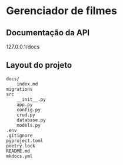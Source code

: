 # Gerenciador de filmes

## Documentação da API

127.0.0.1/docs

## Layout do projeto

    docs/
        index.md
    migrations
    src
        __init__.py
        app.py
        config.py
        crud.py
        database.py
        models.py
    .env
    .gitignore
    pyproject.toml
    poetry.lock
    README.md
    mkdocs.yml
